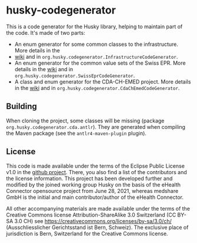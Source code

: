 # husky-codegenerator

This is a code generator for the Husky library, helping to maintain part of the code. It's made of two parts:

- An enum generator for some common classes to the infrastructure. More details in the
- [wiki](https://github.com/project-husky/code-generator/wiki/) and
  in `org.husky.codegenerator.InfrastructureCodeGenerator`.
- An enum generator for the common value sets of the Swiss EPR. More details in the
  [wiki](https://github.com/project-husky/code-generator/wiki/Swiss-EPR-code-generator) and
  in `org.husky.codegenerator.SwissEprCodeGenerator`.
- A class and enum generator for the CDA-CH-EMED project. More details in the
  [wiki](https://github.com/project-husky/code-generator/wiki/CDA-CH-EMED-code-generator) and
  in `org.husky.codegenerator.CdaChEmedCodeGenerator`.

## Building

When cloning the project, some classes will be missing (package `org.husky.codegenerator.cda.antlr`). They are generated
when compiling the Maven package (see the `antlr4-maven-plugin` plugin).

## License

This code is made available under the terms of the Eclipse Public License v1.0 in the
[github project](https://github.com/project-husky/code-generator). There, you also find a list of the contributors and
the license information. This project has been developed further and modified by the joined working group Husky on the
basis of the eHealth Connector opensource project from June 28, 2021, whereas medshare GmbH is the initial and main
contributor/author of the eHealth Connector.

All other accompanying materials are made available under the terms of the Creative Commons license
Attribution-ShareAlike 3.0 Switzerland (CC BY-SA 3.0 CH)
see https://creativecommons.org/licenses/by-sa/3.0/ch/ (Ausschliesslicher Gerichtsstand ist Bern, Schweiz). The
exclusive place of jurisdiction is Bern, Switzerland for the Creative Commons license.
